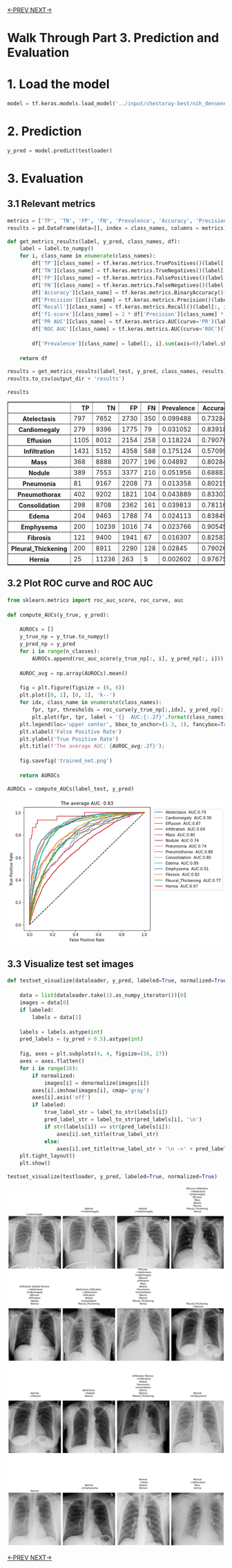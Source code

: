 [<-PREV ](../chestxray/README.md)[ NEXT->](results.md)

# Walk Through Part 3. Prediction and Evaluation

# 1. Load the model


```python
model = tf.keras.models.load_model('../input/chestxray-best/nih_densenet121_model.h5', compile=False)
```

# 2. Prediction


```python
y_pred = model.predict(testloader)
```

# 3. Evaluation

## 3.1 Relevant metrics


```python
metrics = ['TP', 'TN', 'FP', 'FN', 'Prevalence', 'Accuracy', 'Precision', 'Recall', 'f1-score','PR AUC', 'ROC AUC']
results = pd.DataFrame(data=[], index = class_names, columns = metrics)
```


```python
def get_metrics_results(label, y_pred, class_names, df):
    label = label.to_numpy()
    for i, class_name in enumerate(class_names):
        df['TP'][class_name] = tf.keras.metrics.TruePositives()(label[:, i], y_pred[:, i]).numpy().astype('int32')
        df['TN'][class_name] = tf.keras.metrics.TrueNegatives()(label[:, i], y_pred[:, i]).numpy().astype('int32')
        df['FP'][class_name] = tf.keras.metrics.FalsePositives()(label[:, i], y_pred[:, i]).numpy().astype('int32')
        df['FN'][class_name] = tf.keras.metrics.FalseNegatives()(label[:, i], y_pred[:, i]).numpy().astype('int32')
        df['Accuracy'][class_name] = tf.keras.metrics.BinaryAccuracy()(label[:, i], y_pred[:, i]).numpy()
        df['Precision'][class_name] = tf.keras.metrics.Precision()(label[:, i], y_pred[:, i]).numpy()
        df['Recall'][class_name] = tf.keras.metrics.Recall()(label[:, i], y_pred[:, i]).numpy()
        df['f1-score'][class_name] = 2 * df['Precision'][class_name] * df['Recall'][class_name]/( df['Precision'][class_name] + df['Recall'][class_name] + 1e-7)
        df['PR AUC'][class_name] = tf.keras.metrics.AUC(curve='PR')(label[:, i], y_pred[:, i]).numpy()
        df['ROC AUC'][class_name] = tf.keras.metrics.AUC(curve='ROC')(label[:, i], y_pred[:, i]).numpy()
        
        df['Prevalence'][class_name] = label[:, i].sum(axis=0)/label.shape[0]
        
    return df
```


```python
results = get_metrics_results(label_test, y_pred, class_names, results)
results.to_csv(output_dir + 'results')
```


```python
results
```




<div>
<style scoped>
    .dataframe tbody tr th:only-of-type {
        vertical-align: middle;
    }

    .dataframe tbody tr th {
        vertical-align: top;
    }

    .dataframe thead th {
        text-align: right;
    }
</style>
<table border="1" class="dataframe">
  <thead>
    <tr style="text-align: right;">
      <th></th>
      <th>TP</th>
      <th>TN</th>
      <th>FP</th>
      <th>FN</th>
      <th>Prevalence</th>
      <th>Accuracy</th>
      <th>Precision</th>
      <th>Recall</th>
      <th>f1-score</th>
      <th>PR AUC</th>
      <th>ROC AUC</th>
    </tr>
  </thead>
  <tbody>
    <tr>
      <th>Atelectasis</th>
      <td>797</td>
      <td>7652</td>
      <td>2730</td>
      <td>350</td>
      <td>0.099488</td>
      <td>0.732848</td>
      <td>0.225971</td>
      <td>0.694856</td>
      <td>0.341035</td>
      <td>0.30357</td>
      <td>0.791514</td>
    </tr>
    <tr>
      <th>Cardiomegaly</th>
      <td>279</td>
      <td>9396</td>
      <td>1775</td>
      <td>79</td>
      <td>0.031052</td>
      <td>0.839188</td>
      <td>0.135833</td>
      <td>0.77933</td>
      <td>0.231343</td>
      <td>0.335431</td>
      <td>0.900263</td>
    </tr>
    <tr>
      <th>Effusion</th>
      <td>1105</td>
      <td>8012</td>
      <td>2154</td>
      <td>258</td>
      <td>0.118224</td>
      <td>0.790788</td>
      <td>0.339061</td>
      <td>0.810712</td>
      <td>0.478148</td>
      <td>0.479529</td>
      <td>0.873256</td>
    </tr>
    <tr>
      <th>Infiltration</th>
      <td>1431</td>
      <td>5152</td>
      <td>4358</td>
      <td>588</td>
      <td>0.175124</td>
      <td>0.570995</td>
      <td>0.247193</td>
      <td>0.708767</td>
      <td>0.366547</td>
      <td>0.320589</td>
      <td>0.68805</td>
    </tr>
    <tr>
      <th>Mass</th>
      <td>368</td>
      <td>8888</td>
      <td>2077</td>
      <td>196</td>
      <td>0.04892</td>
      <td>0.802845</td>
      <td>0.150511</td>
      <td>0.652482</td>
      <td>0.2446</td>
      <td>0.261568</td>
      <td>0.803305</td>
    </tr>
    <tr>
      <th>Nodule</th>
      <td>389</td>
      <td>7553</td>
      <td>3377</td>
      <td>210</td>
      <td>0.051956</td>
      <td>0.688872</td>
      <td>0.103293</td>
      <td>0.649416</td>
      <td>0.178236</td>
      <td>0.180265</td>
      <td>0.743427</td>
    </tr>
    <tr>
      <th>Pneumonia</th>
      <td>81</td>
      <td>9167</td>
      <td>2208</td>
      <td>73</td>
      <td>0.013358</td>
      <td>0.802151</td>
      <td>0.035387</td>
      <td>0.525974</td>
      <td>0.066312</td>
      <td>0.040735</td>
      <td>0.741872</td>
    </tr>
    <tr>
      <th>Pneumothorax</th>
      <td>402</td>
      <td>9202</td>
      <td>1821</td>
      <td>104</td>
      <td>0.043889</td>
      <td>0.83303</td>
      <td>0.180837</td>
      <td>0.794466</td>
      <td>0.294613</td>
      <td>0.305633</td>
      <td>0.881849</td>
    </tr>
    <tr>
      <th>Consolidation</th>
      <td>298</td>
      <td>8708</td>
      <td>2362</td>
      <td>161</td>
      <td>0.039813</td>
      <td>0.781161</td>
      <td>0.11203</td>
      <td>0.649237</td>
      <td>0.191087</td>
      <td>0.132937</td>
      <td>0.801257</td>
    </tr>
    <tr>
      <th>Edema</th>
      <td>204</td>
      <td>9463</td>
      <td>1788</td>
      <td>74</td>
      <td>0.024113</td>
      <td>0.838494</td>
      <td>0.10241</td>
      <td>0.733813</td>
      <td>0.179736</td>
      <td>0.175708</td>
      <td>0.886428</td>
    </tr>
    <tr>
      <th>Emphysema</th>
      <td>200</td>
      <td>10239</td>
      <td>1016</td>
      <td>74</td>
      <td>0.023766</td>
      <td>0.905456</td>
      <td>0.164474</td>
      <td>0.729927</td>
      <td>0.268456</td>
      <td>0.31924</td>
      <td>0.905833</td>
    </tr>
    <tr>
      <th>Fibrosis</th>
      <td>121</td>
      <td>9400</td>
      <td>1941</td>
      <td>67</td>
      <td>0.016307</td>
      <td>0.825831</td>
      <td>0.058681</td>
      <td>0.643617</td>
      <td>0.107556</td>
      <td>0.111078</td>
      <td>0.815286</td>
    </tr>
    <tr>
      <th>Pleural_Thickening</th>
      <td>200</td>
      <td>8911</td>
      <td>2290</td>
      <td>128</td>
      <td>0.02845</td>
      <td>0.790268</td>
      <td>0.080321</td>
      <td>0.609756</td>
      <td>0.141945</td>
      <td>0.107171</td>
      <td>0.772643</td>
    </tr>
    <tr>
      <th>Hernia</th>
      <td>25</td>
      <td>11236</td>
      <td>263</td>
      <td>5</td>
      <td>0.002602</td>
      <td>0.976754</td>
      <td>0.086806</td>
      <td>0.833333</td>
      <td>0.157233</td>
      <td>0.359712</td>
      <td>0.970161</td>
    </tr>
  </tbody>
</table>
</div>



## 3.2 Plot ROC curve and ROC AUC


```python
from sklearn.metrics import roc_auc_score, roc_curve, auc

def compute_AUCs(y_true, y_pred):
    
    AUROCs = []
    y_true_np = y_true.to_numpy()
    y_pred_np = y_pred
    for i in range(n_classes):
        AUROCs.append(roc_auc_score(y_true_np[:, i], y_pred_np[:, i]))
    
    AUROC_avg = np.array(AUROCs).mean()
    
    fig = plt.figure(figsize = (6, 6))
    plt.plot([0, 1], [0, 1], 'k--')
    for idx, class_name in enumerate(class_names):
        fpr, tpr, thresholds = roc_curve(y_true_np[:,idx], y_pred_np[:, idx])
        plt.plot(fpr, tpr, label = '{}  AUC:{:.2f}'.format(class_names[idx], auc(fpr, tpr)))
    plt.legend(loc='upper center', bbox_to_anchor=(1.3, 1), fancybox=True, ncol=1)
    plt.xlabel('False Positive Rate')
    plt.ylabel('True Positive Rate')
    plt.title(f'The average AUC: {AUROC_avg:.2f}');
    
    fig.savefig('trained_net.png')

    return AUROCs
```


```python
AUROCs = compute_AUCs(label_test, y_pred)
```


    
![png](output_13_0.png)
    


## 3.3 Visualize test set images


```python
def testset_visualize(dataloader, y_pred, labeled=True, normalized=True):  

    data = list(dataloader.take(1).as_numpy_iterator())[0]
    images = data[0]
    if labeled:
        labels = data[1]
    
    labels = labels.astype(int)
    pred_labels = (y_pred > 0.5).astype(int)

    fig, axes = plt.subplots(4, 4, figsize=(16, 27))
    axes = axes.flatten()
    for i in range(16):
        if normalized:
            images[i] = denormalize(images[i])
        axes[i].imshow(images[i], cmap='gray')
        axes[i].axis('off')
        if labeled:
            true_label_str = label_to_str(labels[i])
            pred_label_str = label_to_str(pred_labels[i], '\n')
            if str(labels[i]) == str(pred_labels[i]):
                axes[i].set_title(true_label_str)
            else:               
                axes[i].set_title(true_label_str + '\n ->' + pred_label_str)
    plt.tight_layout()
    plt.show()
```


```python
testset_visualize(testloader, y_pred, labeled=True, normalized=True)
```


    
![png](output_16_0.png)
    
[<-PREV ](../chestxray/README.md)[ NEXT->](results.md)
